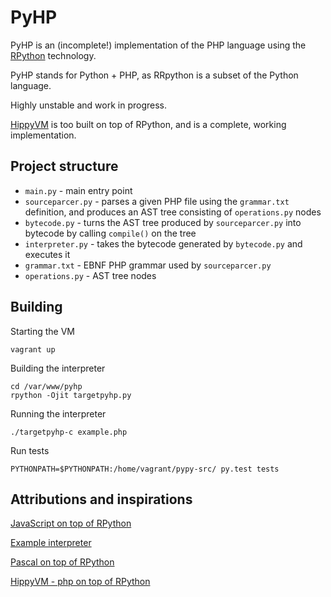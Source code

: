 # PyHP

PyHP is an (incomplete!) implementation of the PHP language using the
[RPython](http://pypy.org) technology.

PyHP stands for Python + PHP, as RRpython is a subset of the Python language.

Highly unstable and work in progress.

[HippyVM](https://github.com/hippyvm/hippyvm) is too built on top of RPython,
and is a complete, working implementation.

## Project structure

- `main.py` - main entry point
- `sourceparcer.py` - parses a given PHP file using the `grammar.txt` definition,
and produces an AST tree consisting of `operations.py` nodes
- `bytecode.py` - turns the AST tree produced by `sourceparcer.py` into bytecode
by calling `compile()` on the tree
- `interpreter.py` - takes the bytecode generated by `bytecode.py` and executes it
- `grammar.txt` - EBNF PHP grammar used by `sourceparcer.py`
- `operations.py` - AST tree nodes

## Building

Starting the VM

    vagrant up

Building the interpreter

    cd /var/www/pyhp
    rpython -Ojit targetpyhp.py

Running the interpreter

    ./targetpyhp-c example.php

Run tests

    PYTHONPATH=$PYTHONPATH:/home/vagrant/pypy-src/ py.test tests

## Attributions and inspirations

[JavaScript on top of RPython](https://bitbucket.org/pypy/lang-js/src/de89ec32a7dc?at=default)

[Example interpreter](https://bitbucket.org/pypy/example-interpreter/src/a00d0f9c36f1?at=default)

[Pascal on top of RPython](https://github.com/WarPie/Pascal)

[HippyVM - php on top of RPython](https://github.com/hippyvm/hippyvm)
